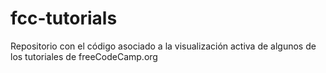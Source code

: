 # fcc-tutorials
Repositorio con el código asociado a la visualización activa de algunos de los tutoriales de freeCodeCamp.org
